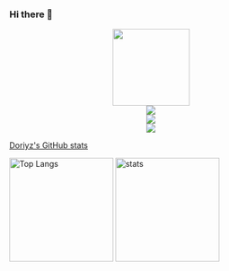 ### Hi there 👋

<!--
**Doriyz/Doriyz** is a ✨ _special_ ✨ repository because its `README.md` (this file) appears on your GitHub profile.

Here are some ideas to get you started:

- 🔭 I’m currently working on ...
- 🌱 I’m currently learning ...
- 👯 I’m looking to collaborate on ...
- 🤔 I’m looking for help with ...
- 💬 Ask me about ...
- 📫 How to reach me: ...
- 😄 Pronouns: ...
- ⚡ Fun fact: ...
-->



<div align="center"> <img height="137px" src="https://github-readme-stats.vercel.app/api?username=Doriyz&hide_title=true&hide_border=true&show_icons=trueline_height=21&text_color=000&icon_color=000&bg_color=0,ea6161,ffc64d,fffc4d,52fa5a&theme=graywhite" /> </div>


<div align="center"> <img src="https://github-readme-stats.vercel.app/api/top-langs/?username=Doriyz&hide_title=true&hide_border=true&layout=compact&langs_count=6&text_color=000&icon_color=fff&bg_color=0,52fa5a,4dfcff,c64dff&theme=graywhite" /> </div>


<div align="center"> <img src="https://activity-graph.herokuapp.com/graph?username=Doriyz&theme=xcode" /> </div>


<div align="center"> <img src="https://github-readme-streak-stats.herokuapp.com/?user=Doriyz" /> </div>

[Doriyz's GitHub stats](https://github-readme-stats.vercel.app/api?username=Doriyz&show_icons=true&theme=tokyonight)



<img src="https://github-readme-stats.vercel.app/api/top-langs/?username=Doriyz&layout=compact&langs_count=8&role=OWNER,COLLABORATOR" alt="Top Langs" height="185px"/> 

<img src="https://github-readme-stats.vercel.app/api?username=Doriyz&count_private=true&show_icons=true&include_all_commits=true&role=OWNER,ORGANIZATION_MEMBER,COLLABORATOR" alt="stats" height="185px">

